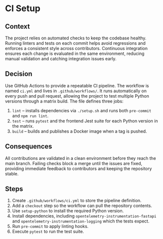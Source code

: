 # CI Setup

## Context

The project relies on automated checks to keep the codebase healthy. Running
linters and tests on each commit helps avoid regressions and enforces a
consistent style across contributors. Continuous integration ensures each
change is evaluated in the same environment, reducing manual validation and
catching integration issues early.

## Decision

Use GitHub Actions to provide a repeatable CI pipeline. The workflow is named
`ci.yml` and lives in `.github/workflows/`. It runs automatically on every push
and pull request, allowing the project to test multiple Python versions through
a matrix build. The file defines three jobs:

1. `lint` – installs dependencies via `./setup.sh` and runs both `pre-commit` and `npm run lint`.
2. `test` – runs `pytest` and the frontend Jest suite for each Python version in the matrix.
3. `build` – builds and publishes a Docker image when a tag is pushed.

## Consequences

All contributions are validated in a clean environment before they reach the
main branch. Failing checks block a merge until the issues are fixed, providing
immediate feedback to contributors and keeping the repository stable.

## Steps

1. Create `.github/workflows/ci.yml` to store the pipeline definition.
2. Add a `checkout` step so the workflow can pull the repository contents.
3. Use `setup-python` to install the required Python version.
4. Install dependencies, including `opentelemetry-instrumentation-fastapi` and
   `opentelemetry-instrumentation-logging` which the tests expect.
5. Run `pre-commit` to apply linting hooks.
6. Execute `pytest` to run the test suite.
